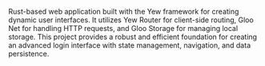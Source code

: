 Rust-based web application built with the Yew framework for creating dynamic user interfaces. It utilizes Yew Router for client-side routing, Gloo Net for handling HTTP requests, and Gloo Storage for managing local storage. This project provides a robust and efficient foundation for creating an advanced login interface with state management, navigation, and data persistence.
